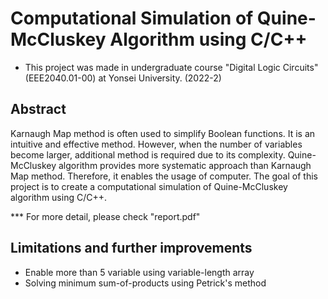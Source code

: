 # Computational Simulation of Quine-McCluskey Algorithm using C/C++

* This project was made in undergraduate course "Digital Logic Circuits" (EEE2040.01-00) at Yonsei University. (2022-2)

## Abstract

Karnaugh Map method is often used to simplify Boolean functions. It is an intuitive and effective method. 
However, when the number of variables become larger, additional method is required due to its complexity. 
Quine-McCluskey algorithm provides more systematic approach than Karnaugh Map method. Therefore, it enables the usage of computer. 
The goal of this project is to create a computational simulation of Quine-McCluskey algorithm using C/C++.

*** For more detail, please check "report.pdf"

## Limitations and further improvements
- Enable more than 5 variable using variable-length array
- Solving minimum sum-of-products using Petrick's method
